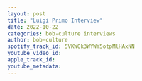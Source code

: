 ```yaml
---
layout: post
title: "Luigi Primo Interview"
date: 2022-10-22
categories: bob-culture interviews
author: bob-culture
spotify_track_id: 5VKWOk3WYWY5otpMlHAxNN
youtube_video_id: 
apple_track_id: 
youtube_metadata: 
---
```

